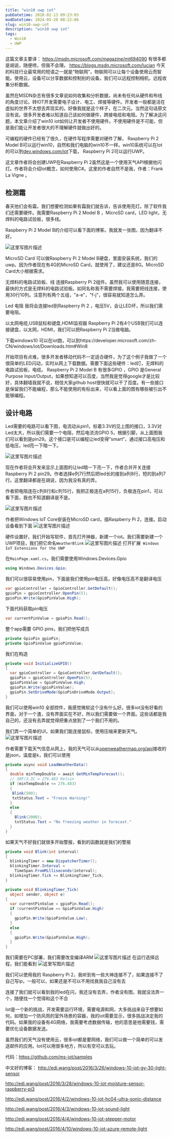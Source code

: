 ```yaml
---
title: "win10 uwp iot"
pubDatetime: 2018-02-13 09:23:03
modDatetime: 2024-05-20 08:22:06
slug: win10-uwp-iot
description: "win10 uwp iot"
tags:
  - Win10
  - UWP
---
```





这篇文章主要译：
https://msdn.microsoft.com/magazine/mt694090 有很多都是胡说，随便喷，但我不会理。
https://blogs.msdn.microsoft.com/lucian
今天的科技行业最常用的短语之一就是“物联网”，物联网可以让每个设备使用云而智能。使用云，设备可以分享数据和控制别的设备。我们可以远程控制相机，远程收集分析数据。

<!--more-->


<!-- CreateTime:2018/2/13 17:23:03 -->


<div id="toc"></div>

虽然在MSDN杂志有很多文章说如何收集和分析数据，尚未有任何从硬件和布线的角度讨论。转IOT开发需要电子设计、电工、焊接等硬件。开发者一般都是活在虚拟的世界不太想去弄现实的。好像我就是这个样子，在二次元。当然这句话原文没有说。很多开发者难以知道自己该如何做硬件，跨接电缆和电阻。为了解决这问题，本文章介绍了win10 iot如何让开发者不使用硬件。不使用硬件是不可能，但是我们能让开发者很大的不理解硬件就做出好的。

可编程的硬件已经有了很久，在硬件写程序需要对硬件了解， Raspberry Pi 2 Model B可以运行win10，自然和我们电脑的win10不一样。win10系统可以在Iot的可以到[dev.windows.com/iot](https://developer.microsoft.com/zh-cn/windows/iot)下载， Raspberry Pi 2可以运行UWP。

这文章作者将会创建UWP在Raspberry Pi 2虽然这是一个使用天气API根据他闪灯。作者将会介绍Iot概念，如何使用C#。这里的作者自然不是我，作者：Frank La Vigne 。

## 检测霜
春天他们会有霜，我们想要检测如果有霜我们就告诉，告诉使用亮灯。除了软件我们还需要硬件。我需要Raspberry Pi 2 Model B ，MicroSD card，LED light，无焊料的电路试验板，很多线。

Raspberry Pi 2 Model B的介绍可以看下面的博客。我就发一张图，因为翻译不好。

![这里写图片描述](http://img.blog.csdn.net/20160423104230030)

MicroSD Card 可以做Raspberry Pi 2 Model B硬盘，里面安装系统，我们的uwp。因为作者现在有4G的MicroSD Card，就使用了，建议还是8G。MicroSD Card大小根据需求。

无焊料的电路试验板、线 连接Raspberry Pi 2组件。虽然我可以使用随意连接，最快的方式是无焊料的电路试验板。如同名称我不需要焊接。我需要把线连接，使用30行10列。注意列有两个五组，"a-e"，"f-j"，很容易就知道怎么弄。

Led 电阻 我将会连接led到Raspberry Pi 2 ，电压5V，会让LED坏，所以我们需要电阻。

以太网电缆,USB鼠标和键盘,HDMI监视器  Raspberry Pi 2有4个USB我们可以连接键盘，以太网，HDMI，我们可以把Raspberry Pi 2当做电脑。

下载windows10 可以在iot跑，可以到https://developer.microsoft.com/zh-CN/windows/iot/Downloads.htm#Win8

开始项目有点难，很多开发者移动代码不一定适合硬件，为了这个例子我做了一个很简单的LED闪动，实时从网上下载数据。需要下面这些硬件：led灯，无焊料的电路试验板，电缆。
 Raspberry Pi 2 Model B 有很多GPIO ，GPIO 是General Purpose Input/Output，如果想知道可以百度，当然我是觉得google才是比较好，具体翻墙我就不说，相信大家github host很快就可以干了百度。有一些接口是保留我们不能编程，那么不能使用的有标出来，可以看上面的图有哪些被引出不能够编程。

## 设计电路

Led需要的电路可以看下图，电流动从pin1，标着3.3V的见上图的接口，3.3V对Led太大，所以我们需要一个电阻，然后电流流GPIO 5，根据引脚，从上面图我们可以看到是pin29。这个接口是可以编程让led变得“smart“，通过接口高电压和低电压，led亮一下暗一下。

![这里写图片描述](http://img.blog.csdn.net/20160423141642815)

现在作者将会开发来显示上面图的让led暗一下亮一下，作者合并开关连接 Raspberry Pi 2 pin29。作者选择e列7行然后把led长的接到a列8行，短的到a列7行。这里翻译都是在胡说，因为我没有真的弄。

作者把电阻连在c列8行和c列15行，我把正极连在a列15行，负极连在pin1，可以看下面，我也不知道翻译是不是。

![这里写图片描述](http://img.blog.csdn.net/20160423143037852)

作者把Windows IoT Core安装在MicroSD card，插Raspberry Pi 2，连接。启动设备看到下面
![这里写图片描述](http://img.blog.csdn.net/20160423143232400)

硬件设置好，我们开始写软件，首先打开神器，新建一个iot。我们需要新建一个UWP项目，我们把它命名`WeatherBlink`
![这里写图片描述](http://img.blog.csdn.net/20160423143609919)
打开扩展` Windows IoT Extensions for the UWP`

在`MainPage.xaml.cs`，我们需要使用Windows.Devices.Gpio

```csharp
using Windows.Devices.Gpio;
```

我们可以很容易使用pin，下面是我们使用pin电压高，好像电压高不是翻译电压

```csharp
var gpioController = GpioController.GetDefault();
gpioPin = gpioController.OpenPin(5);
gpioPin.Write(GpioPinValue.High);
```

下面代码获取pin电压

```csharp
var currentPinValue = gpioPin.Read();
```

整个app需要 GPIO pins，我们把他写成员

```csharp
private GpioPin gpioPin;
private GpioPinValue gpioPinValue;
```

我们在构造

```csharp
private void InitializeGPIO()
{
  var gpioController = GpioController.GetDefault();
  gpioPin = gpioController.OpenPin(5);
  gpioPinValue = GpioPinValue.High;
  gpioPin.Write(gpioPinValue);
  gpioPin.SetDriveMode(GpioPinDriveMode.Output);
}
```

我们可以使用win10 全部控件，我感觉微软这个没有什么好。很多iot没有好看的界面，对于一个渣，没有界面实在不好，所以我们需要做一个界面。这些话都是我自己的，还没有去弄就觉得把重点放到了一个我们不用的。

我们弄一个简单的UI，如果我们能连接鼠标，使用压缩来更新天气。
![这里写图片描述](http://img.blog.csdn.net/20160423144525530)

作者需要下载天气信息从网上，我的天气可以从[openweathermap.org/api](http://openweathermap.org/api)接收的是json，温度是k，我们可以使用

```csharp
private async void LoadWeatherData()
{
  double minTempDouble = await GetMinTempForecast();
  // 38F/3.3C = 276.483 Kelvin
  if (minTempDouble <= 276.483)
  {
   Blink(500);
   txtStatus.Text = "Freeze Warning!"
  }
  else
  {
    Blink(2000);
    txtStatus.Text = "No freezing weather in forecast."
  }
}
```
如果天气不好我们就很多开始警报，看到的函数就是我们的警报

```csharp
private void Blink(int interval)
{
  blinkingTimer = new DispatcherTimer();
  blinkingTimer.Interval =
    TimeSpan.FromMilliseconds(interval);
  blinkingTimer.Tick += BlinkingTimer_Tick;
}
```

```csharp
private void BlinkingTimer_Tick(
  object sender, object e)
{
  var currentPinValue = gpioPin.Read();
  if (currentPinValue == GpioPinValue.High)
  {
    gpioPin.Write(GpioPinValue.Low);
  }
  else
  {
    gpioPin.Write(GpioPinValue.High);
  }
}
```
我们需要在PC部署，我们需要改变编译ARM
![这里写图片描述](http://img.blog.csdn.net/20160423145206754)
在运行选择远程，我们能看到
![这里写图片描述](http://img.blog.csdn.net/20160423145259361)

我们可以使用我的 Raspberry Pi 2，我听到有一些大神连接不了，如果连接不了自己写ip，一般可以，如果还是不可以不用找我我自己没有去

连接了我们就可以看到我的led在闪，我还没有去弄，作者没有图，我就没法弄一个，随便找一个觉得和这个不合

Iot是一个新的挑战，开发需要运行环境，需要电源和网，大多挑战来自于想要如何，如增加一个防风雨的室外场景的容器，我的iot需要显示，很多挑战决定我的代码。如果我的设备有4G网络，我需要考虑数据传输，他的意思是他需要钱，需要优化设备数据发送。

虽然我们的天气没有使用云，很多iot都是要网络，我们可以做一个简单的可以发送邮件的应用。Iot可以用很多地方，所以有空可以去玩。

代码：https://github.com/ms-iot/samples

中文好的博客：
http://edi.wang/post/2016/3/26/windows-10-iot-gy-30-light-sensor

http://edi.wang/post/2016/3/28/windows-10-iot-moisture-sensor-raspberry-pi3

http://edi.wang/post/2016/4/2/windows-10-iot-hc04-ultra-sonic-distance

http://edi.wang/post/2016/4/3/windows-10-iot-sound-light

http://edi.wang/post/2016/4/4/windows-10-iot-stepper-motor

http://edi.wang/post/2016/4/10/windows-10-iot-azure-remote-light






